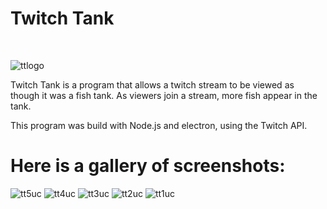 # Twitch Tank
<br>

![ttlogo](https://github.com/xOcarin/TwitchTank/assets/119756949/b189a7aa-77f1-46bc-9fef-e73f393a980f)

Twitch Tank is a program that allows a twitch stream to be viewed as though it was a fish tank. As viewers join a stream, more fish appear in the tank. 

This program was build with Node.js and electron, using the Twitch API.


# Here is a gallery of screenshots:

![tt5uc](https://github.com/xOcarin/TwitchTank/assets/119756949/b0468efd-4185-4dc8-ab28-cc8f4feadd07)
![tt4uc](https://github.com/xOcarin/TwitchTank/assets/119756949/e147b255-bfcd-42d5-988d-fa11c06f2f3b)
![tt3uc](https://github.com/xOcarin/TwitchTank/assets/119756949/1f8ca4a6-7cb9-4529-98e1-904d32e5188e)
![tt2uc](https://github.com/xOcarin/TwitchTank/assets/119756949/9a51fa46-a1f7-4c40-b089-41af7f12f1ac)
![tt1uc](https://github.com/xOcarin/TwitchTank/assets/119756949/f7a01b38-63a8-43c8-a82c-808cb7679bdd)
